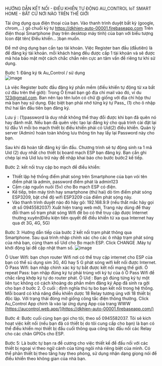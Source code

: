 HƯỚNG DẪN KẾT NỐI - ĐIỀU KHIỂN TỰ ĐỘNG
AU_CONTROL IoT 
SMART HOME - BẤT CỨ NƠI NÀO TRÊN THẾ GIỚI

Tải ứng dụng qua điện thoại của bạn. Vào thanh trình duyệt bất kỳ (google, chrom,…) gõ  chuổi ký tự https://dkhien-auto-00001.firebaseapp.com
Trên điện thoại Smartphone (hay trên desktop máy tính) của bạn với biểu tượng Icon đặt tên( Điều khiển… )bạn muốn.

Để mở ứng dụng bạn cần tạo tài khoản. Việc Register ban đầu (đầutiên) là để đăng ký tài khoản. mỗi khách hàng đều được cấp 1 tài khoản và sẽ được mã hóa bảo mật một cách chắc chắn nên cực an tâm vấn đề riêng tư khi sử dụng. 

Bước 1: Đăng ký tk Au_Control / sử dụng  
 ![image](https://github.com/Trucscc/dkhien-Auto-ESP32/assets/34645554/3573fd68-40ab-4aac-a3ee-80a672ec7baa)

 
Là việc Register bước đầu đăng ký phần mềm (điều khiển tự động từ xa bất cứ đâu trên thế giới):
Trong Ô Email bạn gõ địa chỉ mail vào đó,  ví du 123@gmail.com.  Ban nên tạo tên luôn có chữ @ giống với địa chỉ hộp thư mà bạn hay sử dụng. 
Đặc biệt bạn phải nhớ từng ký tự Pass_ (1) cho ô nhập thứ hai lần đầu tiên bạn đăng ký.

Lưu ý :  (1)password là duy nhất không thể thay đổi được khi bạn đã quên nó hay đánh mất. Nếu bạn đã quên việc tạo lại đăng ký cho quá trình cài đặt lại từ đầu Vì mỗi bo mạch thiết bị điều khiển phải có Uid(2) điều khiển. Quản lý server (Admin) hoàn toàn không lưu thông tin hay lấy lại Password này cho bạn.

Sau khi đã hoàn tất đăng ký lần đầu. Chương trình sẽ tự động sinh ra 1 mã Uid (2) duy nhất cho thiết bị board mạch ESP bạn đăng ký. Bạn cần ghi chép lại mã Uid lưu trữ này để nhập khai báo cho bước bước2 kế tiếp.

Bước 2:  kết nối truy cập bo mạch để điều khiển:
-	Thiết lập hệ thống điểm phát sóng trên Smartphone của bạn vói tên điểm phát là admin, password điểm phát là admin123
-	Cắm cáp nguồn nuôi (5v) cho Bo mạch ESP có điện.
-	Kế tiếp, trên máy tính hay smartphone (thứ hai) dò tìm điểm phát sóng ESP3209, bật chế độ wifi ESP3209 của điểm phát sóng này. 
-	Vào thanh trình duyệt nào đó hãy gõ: 192.168.9.9 (nếu thắt mắc hãy gọi dt số 0945582037)
Xuất hiện trang web mới, Trang này dùng để thay đổi tham số trạm phát sóng Wifi để bo có thể truy cập được Internet thường xuyên(Điều kiện tiên quyết để điều khiển từ xa qua Internet hay qua dt 3G, 4G, 5G)

Bước 3: Hướng dẫn tiếp của bước 2 kết nối trạm phát thông qua Smartphone.
Sau quá trình nhập chính xác cho các ô nhập trạm phát sóng của nhà bạn, cùng tham số Uid cho Bo mạch ESP. Click CHANGE  .Máy tự khởi động lại để cập nhật tham số. 
![image](https://github.com/Trucscc/dkhien-Auto-ESP32/assets/34645554/ea8d7d1a-87ff-4b7b-b15f-fe3fe580218a)

Ô User Wifi: bạn chọn router Wifi nơi có thể truy cập internet cho ESP của bạn có thể sủ dụng sim 3G, 4G hay 5 G phát sóng wifi kết nối được Internet.
Ô Pass Wifi: bạn nhập chính xác ký tự bắt được kết nối mạng thế giới. 
Ô repeat Pass: bạn nhập đúng ký tự phải trùng với ký tự của ô Ô Pass Wifi để chắc rằng khớp ký tự do router phát.
Ô Uid : Bạn gõ đúng từng ký tự một liên tục không có cách khoảng do phần mềm đăng ký App đã sinh ra gởi cho bạn ở bước 2.
Ô cuối : định nghĩa thú tụ bo bạn kết nối trong hệ thống.
              Mỗi board có khả năng điều khiển dược 18 Relay tương úng với 18 thiết bị độc lập. Với trạng thái đóng mở giống công tắc điện thông thường.
           Click  Au_Control App chính là vào lại ứng dụng App của trang WWW [https://aucontrol.web.app/](https://dkhien-auto-00001.firebaseapp.com/)

Bước 4:
Bước cuối cùng bạn gọi cho tôi,  theo số 0945582037.
 	Tôi sẽ kích hoạt việc kết nối (nếu bạn đã có thiết bị do tôi cung cấp cho bạn) là bạn có thể điều khiển mọi thiết bị đầu cuối thông qua công tác đấu nối các Relay cho các chân GPIOs cho ESP.
 



Bước 5:
   Là bước tự bạn ra đề cương cho việc thiết kế để đấu nối với các thiết bị ngoại vi theo ngữ cảnh của từng ngôi nhà riêng biệt của mình. Có thể phân thiết bị theo tầng hay theo phòng, sử dụng nhận dạng giọng nói để điều khiển  theo không gian của nhà bạn. 

